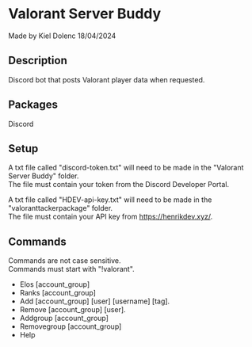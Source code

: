 # Valorant Server Buddy
Made by Kiel Dolenc 18/04/2024

## Description
Discord bot that posts Valorant player data when requested.

## Packages
Discord

## Setup
A txt file called "discord-token.txt" will need to be made in the "Valorant Server Buddy" folder.\
The file must contain your token from the Discord Developer Portal.

A txt file called "HDEV-api-key.txt" will need to be made in the "valoranttackerpackage" folder.\
The file must contain your API key from https://henrikdev.xyz/.

## Commands
Commands are not case sensitive.\
Commands must start with "!valorant".
- Elos [account_group]
- Ranks [account_group]
- Add [account_group] [user] [username] [tag].
- Remove [account_group] [user].
- Addgroup [account_group]
- Removegroup [account_group]
- Help
